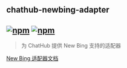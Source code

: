 ## chathub-newbing-adapter

## [![npm](https://img.shields.io/npm/v/koishi-plugin-chatluna-newbing-adapter)](https://www.npmjs.com/package/koishi-plugin-chatluna-newbing-adapter) [![npm](https://img.shields.io/npm/dm/koishi-plugin-chatluna-newbing-adapter)](https://www.npmjs.com/package//koishi-plugin-chatluna-newbing-adapter)

> 为 ChatHub 提供 New Bing 支持的适配器

[New Bing 适配器文档](https://chatluna.chat/guide/configure-model-platform/bing-chat.html)
